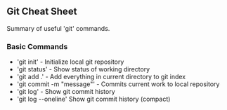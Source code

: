 ## Git Cheat Sheet

Summary of useful 'git' commands.
### Basic Commands
* 'git init' - Initialize local git repository
* 'git status' - Show status of working directory
* 'git add .' - Add everything in current directory to git index
* 'git commit -m "message"' - Commits current work to local repository
* 'git log' - Show git commit history
* 'git log --oneline' Show git commit history (compact)
